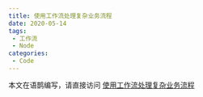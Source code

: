 ```yaml
---
title: 使用工作流处理复杂业务流程
date: 2020-05-14
tags:
 - 工作流
 - Node
categories: 
 - Code
---
```

本文在语鹊编写，请直接访问 [使用工作流处理复杂业务流程](https://www.yuque.com/docs/share/a1be1b26-cb51-4442-8d6e-053a355da7aa)
